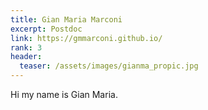 ```yaml
---
title: Gian Maria Marconi
excerpt: Postdoc
link: https://gmmarconi.github.io/
rank: 3
header:
  teaser: /assets/images/gianma_propic.jpg
---
```


Hi my name is Gian Maria.
